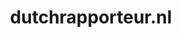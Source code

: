 ---
layout: post
title:  "dutchrapporteur.nl"
internal_url:  "/data/dutchrapporteur.nl.html"
categories: dutchgov
---